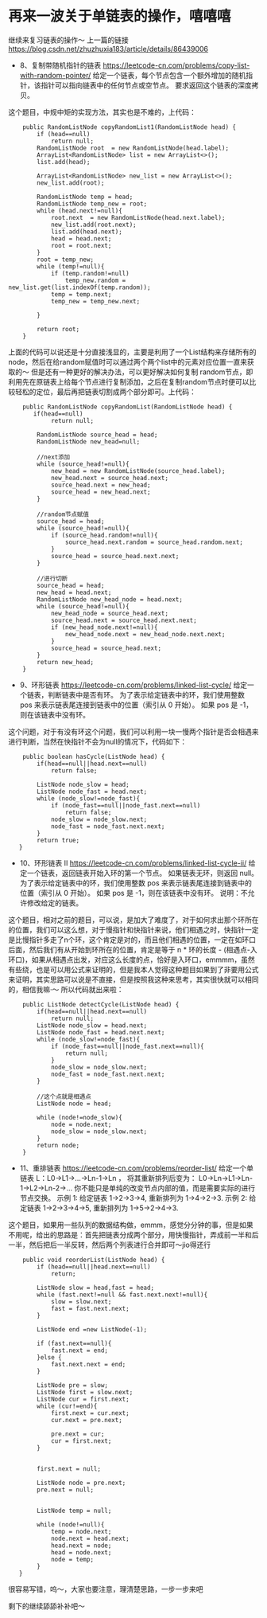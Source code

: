 #  再来一波关于单链表的操作，嘻嘻嘻
继续来复习链表的操作～
上一篇的链接 https://blog.csdn.net/zhuzhuxia183/article/details/86439006

*  8、复制带随机指针的链表 https://leetcode-cn.com/problems/copy-list-with-random-pointer/
给定一个链表，每个节点包含一个额外增加的随机指针，该指针可以指向链表中的任何节点或空节点。
要求返回这个链表的深度拷贝。 

这个题目，中规中矩的实现方法，其实也是不难的，上代码：
```
	public RandomListNode copyRandomList1(RandomListNode head) {
        if (head==null)
            return null;
        RandomListNode root  = new RandomListNode(head.label);
        ArrayList<RandomListNode> list = new ArrayList<>();
        list.add(head);

        ArrayList<RandomListNode> new_list = new ArrayList<>();
        new_list.add(root);

        RandomListNode temp = head;
        RandomListNode temp_new = root;
        while (head.next!=null){
            root.next  = new RandomListNode(head.next.label);
            new_list.add(root.next);
            list.add(head.next);
            head = head.next;
            root = root.next;
        }
        root = temp_new;
        while (temp!=null){
            if (temp.random!=null)
                temp_new.random = new_list.get(list.indexOf(temp.random));
            temp = temp.next;
            temp_new = temp_new.next;

        }

        return root;
    }
```
上面的代码可以说还是十分直接浅显的，主要是利用了一个List结构来存储所有的node，然后在给random赋值时可以通过两个两个list中的元素对应位置一直来获取的～
但是还有一种更好的解决办法，可以更好解决如何复制 random节点，即利用先在原链表上给每个节点进行复制添加，之后在复制random节点时便可以比较轻松的定位，最后再把链表切割成两个部分即可。上代码：
```
	public RandomListNode copyRandomList(RandomListNode head) {
       if(head==null)
            return null;

        RandomListNode source_head = head;
        RandomListNode new_head=null;

        //next添加
        while (source_head!=null){
            new_head = new RandomListNode(source_head.label);
            new_head.next = source_head.next;
            source_head.next = new_head;
            source_head = new_head.next;
        }
        
		//random节点赋值
        source_head = head;
        while (source_head!=null){
            if (source_head.random!=null){
                source_head.next.random = source_head.random.next;
            }
            source_head = source_head.next.next;
        }

        //进行切断
        source_head = head;
        new_head = head.next;
        RandomListNode new_head_node = head.next;
        while (source_head!=null){
            new_head_node = source_head.next;
            source_head.next = source_head.next.next;
            if (new_head_node.next!=null){
                new_head_node.next = new_head_node.next.next;
            }
            source_head = source_head.next;
        }
        return new_head;
    }
```
* 9、环形链表 https://leetcode-cn.com/problems/linked-list-cycle/
给定一个链表，判断链表中是否有环。
为了表示给定链表中的环，我们使用整数 pos 来表示链表尾连接到链表中的位置（索引从 0 开始）。 如果 pos 是 -1，则在该链表中没有环。

这个问题，对于有没有环这个问题，我们可以利用一块一慢两个指针是否会相遇来进行判断，当然在快指针不会为null的情况下，代码如下：
```
	public boolean hasCycle(ListNode head) {
		if(head==null||head.next==null)
            return false;

        ListNode node_slow = head;
        ListNode node_fast = head.next;
        while (node_slow!=node_fast){
            if (node_fast==null||node_fast.next==null)
                return false;
            node_slow = node_slow.next;
            node_fast = node_fast.next.next;
        }
        return true;
   }
```
* 10、环形链表 II https://leetcode-cn.com/problems/linked-list-cycle-ii/
给定一个链表，返回链表开始入环的第一个节点。 如果链表无环，则返回 null。
为了表示给定链表中的环，我们使用整数 pos 来表示链表尾连接到链表中的位置（索引从 0 开始）。 如果 pos 是 -1，则在该链表中没有环。
说明：不允许修改给定的链表。

这个题目，相对之前的题目，可以说，是加大了难度了，对于如何求出那个环所在的位置，我们可以这么想，对于慢指针和快指针来说，他们相遇之时，快指针一定是比慢指针多走了n个环，这个肯定是对的，而且他们相遇的位置，一定在如环口后面，然后我们有从开始到环所在的位置，肯定是等于 n * 环的长度 - (相遇点-入环口)，如果从相遇点出发，对应这么长度的点，恰好是入环口，emmmm，虽然有些绕，也是可以用公式来证明的，但是我本人觉得这种题目如果到了非要用公式来证明，其实思路可以说是不直接，但是按照我这种来思考，其实很快就可以相同的，相信我嘛·～
所以代码就出来啦：
```
	public ListNode detectCycle(ListNode head) {
        if(head==null||head.next==null)
            return null;
        ListNode node_slow = head.next;
        ListNode node_fast = head.next.next;
        while (node_slow!=node_fast){
            if (node_fast==null||node_fast.next==null){
                return null;
            }
            node_slow = node_slow.next;
            node_fast = node_fast.next.next;
        }

        //这个点就是相遇点
        ListNode node = head;

        while (node!=node_slow){
            node = node.next;
            node_slow = node_slow.next;
        }
        return node;
    }
```

* 11、重排链表 https://leetcode-cn.com/problems/reorder-list/
给定一个单链表 L：L0→L1→…→Ln-1→Ln ，
将其重新排列后变为： L0→Ln→L1→Ln-1→L2→Ln-2→…
你不能只是单纯的改变节点内部的值，而是需要实际的进行节点交换。
示例 1:
给定链表 1->2->3->4, 重新排列为 1->4->2->3.
示例 2:
给定链表 1->2->3->4->5, 重新排列为 1->5->2->4->3.


这个题目，如果用一些队列的数据结构做，emmm，感觉分分钟的事，但是如果不用呢，给出的思路是：首先把链表分成两个部分，用快慢指针，弄成前一半和后一半，然后把后一半反转，然后两个列表进行合并即可～jio得还行

```
	public void reorderList(ListNode head) {
		if (head==null||head.next==null)
            return;

        ListNode slow = head,fast = head;
        while (fast.next!=null && fast.next.next!=null){
            slow = slow.next;
            fast = fast.next.next;
        }

        ListNode end =new ListNode(-1);

        if (fast.next==null){
            fast.next = end;
        }else {
            fast.next.next = end;
        }

        ListNode pre = slow;
        ListNode first = slow.next;
        ListNode cur = first.next;
        while (cur!=end){
            first.next = cur.next;
            cur.next = pre.next;

            pre.next = cur;
            cur = first.next;
        }


        first.next = null;

        ListNode node = pre.next;
        pre.next = null;


        ListNode temp = null;

        while (node!=null){
            temp = node.next;
            node.next = head.next;
            head.next = node;
            head = node.next;
            node = temp;
        }
   }
```

很容易写错，呜～，大家也要注意，理清楚思路，一步一步来吧

剩下的继续舔舔补补吧～
